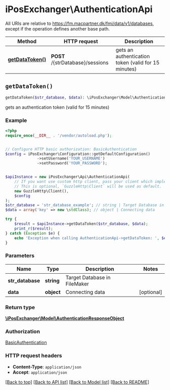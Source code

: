 # iPosExchanger\AuthenticationApi

All URIs are relative to https://fm.macpartner.dk/fmi/data/v1/databases, except if the operation defines another base path.

| Method | HTTP request | Description |
| ------------- | ------------- | ------------- |
| [**getDataToken()**](AuthenticationApi.md#getDataToken) | **POST** /{strDatabase}/sessions | gets an authentication token (valid for 15 minutes) |


## `getDataToken()`

```php
getDataToken($str_database, $data): \iPosExchanger\Model\AuthenticationResponseObject
```

gets an authentication token (valid for 15 minutes)

### Example

```php
<?php
require_once(__DIR__ . '/vendor/autoload.php');


// Configure HTTP basic authorization: BasicAuthentication
$config = iPosExchanger\Configuration::getDefaultConfiguration()
              ->setUsername('YOUR_USERNAME')
              ->setPassword('YOUR_PASSWORD');


$apiInstance = new iPosExchanger\Api\AuthenticationApi(
    // If you want use custom http client, pass your client which implements `GuzzleHttp\ClientInterface`.
    // This is optional, `GuzzleHttp\Client` will be used as default.
    new GuzzleHttp\Client(),
    $config
);
$str_database = 'str_database_example'; // string | Target Database in FileMaker
$data = array('key' => new \stdClass); // object | Connecting data

try {
    $result = $apiInstance->getDataToken($str_database, $data);
    print_r($result);
} catch (Exception $e) {
    echo 'Exception when calling AuthenticationApi->getDataToken: ', $e->getMessage(), PHP_EOL;
}
```

### Parameters

| Name | Type | Description  | Notes |
| ------------- | ------------- | ------------- | ------------- |
| **str_database** | **string**| Target Database in FileMaker | |
| **data** | **object**| Connecting data | [optional] |

### Return type

[**\iPosExchanger\Model\AuthenticationResponseObject**](../Model/AuthenticationResponseObject.md)

### Authorization

[BasicAuthentication](../../README.md#BasicAuthentication)

### HTTP request headers

- **Content-Type**: `application/json`
- **Accept**: `application/json`

[[Back to top]](#) [[Back to API list]](../../README.md#endpoints)
[[Back to Model list]](../../README.md#models)
[[Back to README]](../../README.md)
